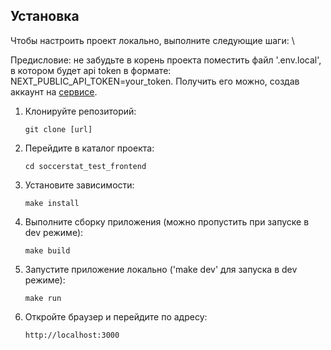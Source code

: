 ## Установка
Чтобы настроить проект локально, выполните следующие шаги: \

Предисловие: не забудьте в корень проекта поместить файл '.env.local', в котором будет api token в формате: NEXT_PUBLIC_API_TOKEN=your_token. Получить его можно, создав аккаунт на [сервисе](https://www.football-data.org/client/register).

1. Клонируйте репозиторий:
    ```
    git clone [url]
    ```

2. Перейдите в каталог проекта:
    ```
    cd soccerstat_test_frontend
    ```

3. Установите зависимости:
    ```
    make install
    ```

4. Выполните сборку приложения (можно пропустить при запуске в dev режиме):
    ```
    make build
    ```

5. Запустите приложение локально ('make dev' для запуска в dev режиме):
    ```
    make run
    ```

6. Откройте браузер и перейдите по адресу:
    ```
    http://localhost:3000
    ```